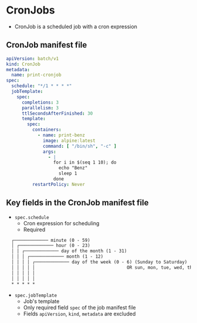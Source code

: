 # CronJobs

* CronJob is a scheduled job with a cron expression

## CronJob manifest file

```yaml
apiVersion: batch/v1
kind: CronJob
metadata:
  name: print-cronjob
spec:
  schedule: "*/1 * * * *"
  jobTemplate:
    spec:
      completions: 3
      parallelism: 3
      ttlSecondsAfterFinished: 30
      template:
        spec:
          containers:
            - name: print-benz
              image: alpine:latest
              command: [ "/bin/sh", "-c" ]
              args:
                - |
                  for i in $(seq 1 10); do
                    echo "Benz"
                    sleep 1
                  done
          restartPolicy: Never
```

## Key fields in the CronJob manifest file

* `spec.schedule`
  * Cron expression for scheduling
  * Required

```markdown
  ┌───────────── minute (0 - 59)
  │ ┌───────────── hour (0 - 23)
  │ │ ┌───────────── day of the month (1 - 31)
  │ │ │ ┌───────────── month (1 - 12)
  │ │ │ │ ┌───────────── day of the week (0 - 6) (Sunday to Saturday)
  │ │ │ │ │                                   OR sun, mon, tue, wed, thu, fri, sat
  │ │ │ │ │ 
  │ │ │ │ │
  * * * * *
```
* `spec.jobTemplate`
  * Job's template
  * Only required field `spec` of the job manifest file
  * Fields `apiVersion`, `kind`, `metadata` are excluded
